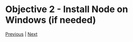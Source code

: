 # Objective 2 - Install Node on Windows (if needed)






[Previous](./Object_1.md) | [Next](./Object_3.md)